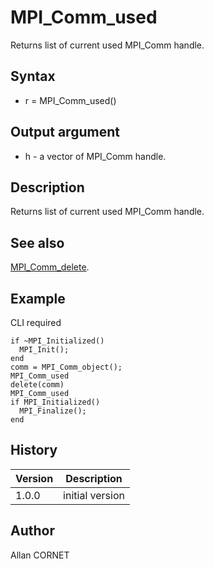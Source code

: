 

# MPI_Comm_used

Returns list of current used MPI_Comm handle.

## Syntax

- r = MPI_Comm_used()

## Output argument

 - h - a vector of MPI_Comm handle.

## Description


  <p>Returns list of current used MPI_Comm handle.</p>


## See also

[MPI_Comm_delete](MPI_Comm_delete.md).
## Example

CLI required
```Nelson
if ~MPI_Initialized()
  MPI_Init();
end
comm = MPI_Comm_object();
MPI_Comm_used
delete(comm)
MPI_Comm_used
if MPI_Initialized()
  MPI_Finalize();
end
```

## History

|Version|Description|
|------|------|
|1.0.0|initial version|


## Author

Allan CORNET



